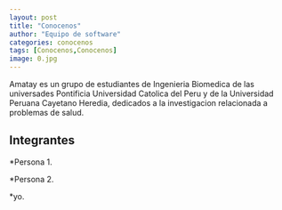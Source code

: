 ```yaml
---
layout: post
title: "Conocenos"
author: "Equipo de software"
categories: conocenos
tags: [Conocenos,Conocenos]
image: 0.jpg
---
```


Amatay es un grupo de estudiantes de Ingenieria Biomedica de las universades Pontificia Universidad Catolica del Peru y de la Universidad Peruana Cayetano Heredia, dedicados a la investigacion relacionada a problemas de salud. 

## Integrantes

*Persona 1.

*Persona 2.

*yo.

